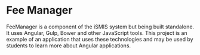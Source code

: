 Fee Manager
==========

FeeManager is a component of the iSMIS system but being built standalone. It uses Angular, Gulp, Bower and other JavaScript tools.
This project is an example of an application that uses these technologies and may be used by students to learn more about Angular applications.
